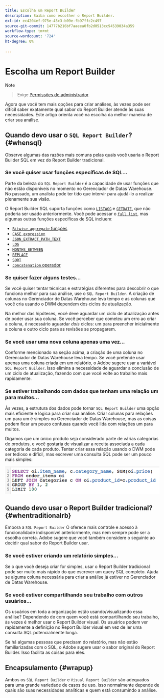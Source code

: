 ```yaml
---
title: Escolha um Report Builder
description: Saiba como escolher o Report Builder.
exl-id: ec4204ef-975e-45c3-b09e-fb97ffc2c497
source-git-commit: 14777b216bf7aaeea0fb2d0513cc94539034a359
workflow-type: tm+mt
source-wordcount: '724'
ht-degree: 0%

---
```


# Escolha um Report Builder

>[!NOTE]
>>Exige [Permissões de administrador](../../administrator/user-management/user-management.md).


Agora que você tem mais opções para criar análises, às vezes pode ser difícil saber exatamente qual sabor do Report Builder atende às suas necessidades. Este artigo orienta você na escolha da melhor maneira de criar sua análise.

## Quando devo usar o `SQL Report Builder`? {#whensql}

Observe algumas das razões mais comuns pelas quais você usaria o Report Builder SQL em vez do Report Builder tradicional.

### Se você quiser usar funções específicas de SQL...

Parte da beleza do `SQL Report Builder` é a capacidade de usar funções que não estão disponíveis no momento no Gerenciador de Datas Warehouse. No passado, um analista pode ter tido que intervir para ajudá-lo a realizar plenamente sua visão.

O Report Builder SQL suporta funções como [`LISTAGG`](https://docs.aws.amazon.com/redshift/latest/dg/r_LISTAGG.html) e [`GETDATE`](https://docs.aws.amazon.com/redshift/latest/dg/r_GETDATE.html), que não poderia ser usado anteriormente. Você pode acessar o [`full list`](https://docs.aws.amazon.com/redshift/latest/dg/c_SQL_functions.html), mas algumas outras funções específicas de SQL incluem:

* [`Bitwise aggregate` funções](https://docs.aws.amazon.com/redshift/latest/dg/c_bitwise_aggregate_functions.html)
* [`CASE expression`](https://docs.aws.amazon.com/redshift/latest/dg/r_CASE_function.html)
* [`JSON_EXTRACT_PATH_TEXT`](https://docs.aws.amazon.com/redshift/latest/dg/JSON_EXTRACT_PATH_TEXT.html)
* [`LOG`](https://docs.aws.amazon.com/redshift/latest/dg/r_LOG.html)
* [`MONTHS_BETWEEN`](https://docs.aws.amazon.com/redshift/latest/dg/r_MONTHS_BETWEEN_function.html)
* [`REPLACE`](https://docs.aws.amazon.com/redshift/latest/dg/r_REPLACE.html)
* [`SQRT`](https://docs.aws.amazon.com/redshift/latest/dg/r_SQRT.html)
* [`concatenation` operador](https://docs.aws.amazon.com/redshift/latest/dg/r_concat_op.html)

### Se quiser fazer alguns testes...

Se você quiser tentar técnicas e estratégias diferentes para descobrir o que funciona melhor para sua análise, use o `SQL Report Builder`. A criação de colunas no Gerenciador de Datas Warehouse leva tempo e as colunas que você cria usando o DWM dependem dos ciclos de atualização.

Na melhor das hipóteses, você deve aguardar um ciclo de atualização antes de poder usar sua coluna. Se você perceber que cometeu um erro ao criar a coluna, é necessário aguardar *dois* ciclos: um para preencher inicialmente a coluna e outro ciclo para as revisões se propagarem.

### Se você usar uma nova coluna apenas uma vez...

Conforme mencionado na seção acima, a criação de uma coluna no Gerenciador de Datas Warehouse leva tempo. Se você pretende usar apenas uma coluna criada em um relatório, o Adobe sugere usar a variável `SQL Report Builder`. Isso elimina a necessidade de aguardar a conclusão de um ciclo de atualização, fazendo com que você volte ao trabalho mais rapidamente.

### Se estiver trabalhando com dados que tenham uma relação um para muitos...

Às vezes, a estrutura dos dados pode tornar `SQL Report Builder` uma opção mais eficiente e lógica para criar sua análise. Criar colunas para relações um para um é simples no Gerenciador de Datas Warehouse, mas as coisas podem ficar um pouco confusas quando você lida com relações um para muitos.

Digamos que um único produto seja considerado parte de várias categorias de produtos, e você gostaria de visualizar a receita associada a cada categoria de cada produto. Tentar criar essa relação usando o DWM pode ser tedioso e difícil, mas escrever uma consulta SQL pode ser um pouco mais simples:

![](../../assets/When_should_I_use_the_RB_2.png)

## Quando devo usar o Report Builder tradicional? {#whentraditionalrb}

Embora a `SQL Report Builder` O oferece mais controle e acesso à funcionalidade indisponível anteriormente, mas nem sempre pode ser a escolha correta. Adobe sugere que você também considere o seguinte ao decidir qual sabor do Report Builder usar.

### Se você estiver criando um relatório simples...

Se o que você deseja criar for simples, usar o Report Builder tradicional pode ser muito mais rápido do que escrever um query SQL completo. Ajuda se alguma coluna necessária para criar a análise já estiver no Gerenciador de Datas Warehouse.

### Se você estiver compartilhando seu trabalho com outros usuários...

Os usuários em toda a organização estão usando/visualizando essa análise? Dependendo de com quem você está compartilhando seu trabalho, às vezes é melhor usar o Report Builder visual. Os usuários podem ver rapidamente a definição no Report Builder visual em vez de ler uma consulta SQL potencialmente longa.

Se há algumas pessoas que precisam do relatório, mas não estão familiarizadas com o SQL, o Adobe sugere usar o sabor original do Report Builder. Isso facilita as coisas para eles.

## Encapsulamento {#wrapup}

Ambos os `SQL Report Builder` e `Visual Report Builder` são adequados para uma grande variedade de casos de uso. Isso normalmente depende de quais são suas necessidades analíticas e quem está consumindo a análise.
